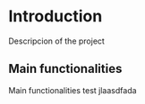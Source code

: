 # Introduction

Descripcion of the project

## Main functionalities

Main functionalities test jlaasdfada

